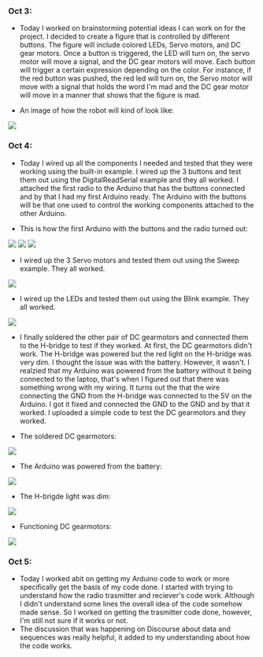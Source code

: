 ### Oct 3:

- Today I worked on brainstorming potential ideas I can work on for the project. I decided to create a figure that is controlled by different buttons. The figure will include colored LEDs, Servo motors, and DC gear motors. Once a button is triggered, the LED will turn on, the servo motor will move a signal, and the DC gear motors will move. Each button will trigger a certain expression depending on the color. For instance, if the red button was pushed, the red led will turn on, the Servo motor will move with a signal that holds the word I'm mad and the DC gear motor will move in a manner that shows that the figure is mad.

- An image of how the robot will kind of look like:

![](IMG1.jpg)

### Oct 4:

- Today I wired up all the components I needed and tested that they were working using the built-in example. I wired up the 3 buttons and test them out using the DigitalReadSerial example and they all worked. I attached the first radio to the Arduino that has the buttons connected and by that I had my first Arduino ready. The Arduino with the buttons will be that one used to control the working components attached to the other Arduino.

- This is how the first Arduino with the buttons and the radio turned out:

![](IMG2.jpg)
![](IMG3.jpg)
![](IMG4.jpg)

- I wired up the 3 Servo motors and tested them out using the Sweep example. They all worked.

![](IMG5.jpg)

- I wired up the LEDs and tested them out using the Blink example. They all worked.

![](IMG6.jpg)

- I finally soldered the other pair of DC gearmotors and connected them to the H-bridge to test if they worked. At first, the DC gearmotors didn't work. The H-bridge was powered but the red light on the H-bridge was very dim. I thought the issue was with the battery. However, it wasn't. I realzied that my Arduino was powered from the battery without it being connected to the laptop, that's when I figured out that there was something wrong with my wiring. It turns out the that the wire connecting the GND from the H-bridge was connected to the 5V on the Arduino. I got it fixed and connected the GND to the GND and by that it worked. I uploaded a simple code to test the DC gearmotors and they worked.

- The soldered DC gearmotors:

![](IMG7.jpg)

- The Arduino was powered from the battery:

![](IMG8.jpg)

- The H-brigde light was dim:

![](IMG9.jpg)

- Functioning DC gearmotors:

![](IMG10.jpg)

### Oct 5:

- Today I worked abit on getting my Arduino code to work or more specifically get the basis of my code done. I started with trying to understand how the radio trasmitter and reciever's code work. Although I didn't understand some lines the overall idea of the code somehow made sense. So I worked on getting the trasmitter code done, however, I'm still not sure if it works or not. 
- The discussion that was happening on Discourse about data and sequences was really helpful, it added to my understanding about how the code works.
